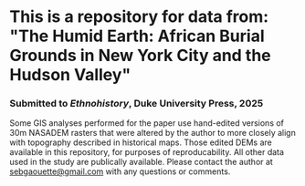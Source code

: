 # This is a repository for data from: "The Humid Earth: African Burial Grounds in New York City and the Hudson Valley"
### Submitted to *Ethnohistory*, Duke University Press, 2025

Some GIS analyses performed for the paper use hand-edited versions of 30m NASADEM rasters that were altered by the author to more closely align with topography described in historical maps. Those edited DEMs are available in this repository, for purposes of reproducability. All other data used in the study are publically available. Please contact the author at sebgaouette@gmail.com with any questions or comments. 
